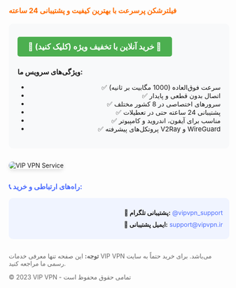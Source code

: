 <h3 style="color: #ff6b00; margin-top: 20px;">
  <b>فیلترشکن پرسرعت با بهترین کیفیت و پشتیبانی 24 ساعته</b>
</h3>

<div style="background: #f8f9fa; padding: 20px; border-radius: 10px; margin: 20px 0;">
  <a 
    href="https://oxyg.site/" 
    target="_blank" 
    style="
      background: #4CAF50;
      color: white;
      padding: 12px 24px;
      text-align: center;
      text-decoration: none;
      display: inline-block;
      font-size: 18px;
      margin: 10px 0;
      border-radius: 5px;
      font-weight: bold;
    "
  >
    🚀 خرید آنلاین با تخفیف ویژه (کلیک کنید) 🚀
  </a>
  
  <p style="font-size: 16px; margin-top: 15px;">
    <b>ویژگی‌های سرویس ما:</b>
  </p>
  
  <ul style="text-align: right; font-size: 15px;">
    <li>✅ سرعت فوق‌العاده (1000 مگابیت بر ثانیه)</li>
    <li>✅ اتصال بدون قطعی و پایدار</li>
    <li>✅ سرورهای اختصاصی در 8 کشور مختلف</li>
    <li>✅ پشتیبانی 24 ساعته حتی در تعطیلات</li>
    <li>✅ مناسب برای آیفون، اندروید و کامپیوتر</li>
    <li>✅ پروتکل‌های پیشرفته V2Ray و WireGuard</li>
  </ul>
</div>

<div style="margin: 30px 0;">
  <img 
    src="https://uploadkon.ir/uploads/390023_24v2rex-post.jpg" 
    alt="VIP VPN Service" 
    style="max-width: 100%; border-radius: 10px; box-shadow: 0 4px 8px rgba(0,0,0,0.1);"
  >
</div>

<h3 style="color: #4a6bff;">📞 راه‌های ارتباطی و خرید:</h3>

<div style="background: #f0f4ff; padding: 15px; border-radius: 10px; margin: 15px 0; text-align: right;">
  <p style="margin: 10px 0;">
    <b>💬 پشتیبانی تلگرام:</b>
    <a href="https://t.me/vipvpn_support" target="_blank" style="color: #4a6bff; text-decoration: none;">
      @vipvpn_support
    </a>
  </p>
  
  <p style="margin: 10px 0;">
    <b>📧 ایمیل پشتیبانی:</b>
    <a href="mailto:support@vipvpn.ir" style="color: #4a6bff; text-decoration: none;">
      support@vipvpn.ir
    </a>
  </p>
</div>

<div style="margin-top: 30px; font-size: 14px; color: #666;">
  <p>
    <b>توجه:</b> این صفحه تنها معرفی خدمات VIP VPN می‌باشد. برای خرید حتماً به سایت رسمی ما مراجعه کنید.
  </p>
  <p>
    © 2023 VIP VPN - تمامی حقوق محفوظ است
  </p>
</div>
